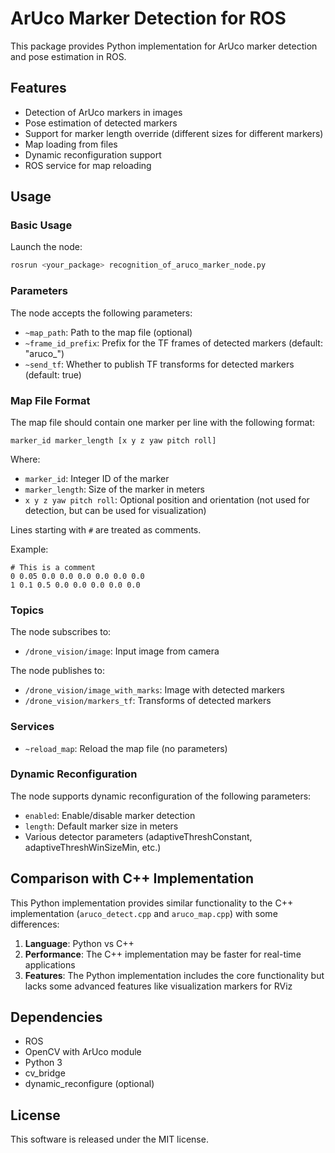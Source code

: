 # ArUco Marker Detection for ROS

This package provides Python implementation for ArUco marker detection and pose estimation in ROS.

## Features

- Detection of ArUco markers in images
- Pose estimation of detected markers
- Support for marker length override (different sizes for different markers)
- Map loading from files
- Dynamic reconfiguration support
- ROS service for map reloading

## Usage

### Basic Usage

Launch the node:

```bash
rosrun <your_package> recognition_of_aruco_marker_node.py
```

### Parameters

The node accepts the following parameters:

- `~map_path`: Path to the map file (optional)
- `~frame_id_prefix`: Prefix for the TF frames of detected markers (default: "aruco_")
- `~send_tf`: Whether to publish TF transforms for detected markers (default: true)

### Map File Format

The map file should contain one marker per line with the following format:

```
marker_id marker_length [x y z yaw pitch roll]
```

Where:
- `marker_id`: Integer ID of the marker
- `marker_length`: Size of the marker in meters
- `x y z yaw pitch roll`: Optional position and orientation (not used for detection, but can be used for visualization)

Lines starting with `#` are treated as comments.

Example:
```
# This is a comment
0 0.05 0.0 0.0 0.0 0.0 0.0 0.0
1 0.1 0.5 0.0 0.0 0.0 0.0 0.0
```

### Topics

The node subscribes to:
- `/drone_vision/image`: Input image from camera

The node publishes to:
- `/drone_vision/image_with_marks`: Image with detected markers
- `/drone_vision/markers_tf`: Transforms of detected markers

### Services

- `~reload_map`: Reload the map file (no parameters)

### Dynamic Reconfiguration

The node supports dynamic reconfiguration of the following parameters:
- `enabled`: Enable/disable marker detection
- `length`: Default marker size in meters
- Various detector parameters (adaptiveThreshConstant, adaptiveThreshWinSizeMin, etc.)

## Comparison with C++ Implementation

This Python implementation provides similar functionality to the C++ implementation (`aruco_detect.cpp` and `aruco_map.cpp`) with some differences:

1. **Language**: Python vs C++
2. **Performance**: The C++ implementation may be faster for real-time applications
3. **Features**: The Python implementation includes the core functionality but lacks some advanced features like visualization markers for RViz

## Dependencies

- ROS
- OpenCV with ArUco module
- Python 3
- cv_bridge
- dynamic_reconfigure (optional)

## License

This software is released under the MIT license. 